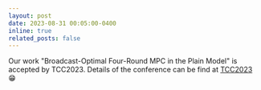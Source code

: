 ```yaml
---
layout: post
date: 2023-08-31 00:05:00-0400
inline: true
related_posts: false
---
```


Our work "Broadcast-Optimal Four-Round MPC in the Plain Model" is accepted by TCC2023. Details of the conference can be find at <a href='https://tcc.iacr.org/2023/'>TCC2023</a> :grin:

